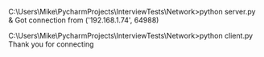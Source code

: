 C:\Users\Mike\PycharmProjects\InterviewTests\Network>python server.py &
Got connection from ('192.168.1.74', 64988)

C:\Users\Mike\PycharmProjects\InterviewTests\Network>python client.py
Thank you for connecting
